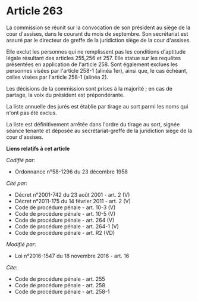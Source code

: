 # Article 263

La commission se réunit sur la convocation de son président au siège de la cour d'assises, dans le courant du mois de
septembre. Son secrétariat est assuré par le directeur de greffe de la juridiction siège de la cour d'assises. 

Elle exclut les personnes qui ne remplissent pas les conditions d'aptitude légale résultant des articles 255,256 et 257. Elle
statue sur les requêtes présentées en application de l'article 258. Sont également exclues les personnes visées par l'article
258-1 (alinéa 1er), ainsi que, le cas échéant, celles visées par l'article 258-1 (alinéa 2). 

Les décisions de la commission sont prises à la majorité ; en cas de partage, la voix du président est prépondérante. 

La liste annuelle des jurés est établie par tirage au sort parmi les noms qui n'ont pas été exclus. 

La liste est définitivement arrêtée dans l'ordre du tirage au sort, signée séance tenante et déposée au secrétariat-greffe de
la juridiction siège de la cour d'assises.

**Liens relatifs à cet article**

_Codifié par_:

  - Ordonnance n°58-1296 du 23 décembre 1958

_Cité par_:

  - Décret n°2001-742 du 23 août 2001 - art. 2 (V)
  - Décret n°2011-175 du 14 février 2011 - art. 2 (V)
  - Code de procédure pénale - art. 10-3 (V)
  - Code de procédure pénale - art. 10-5 (V)
  - Code de procédure pénale - art. 264 (V)
  - Code de procédure pénale - art. 264-1 (V)
  - Code de procédure pénale - art. R2 (VD)

_Modifié par_:

  - Loi n°2016-1547 du 18 novembre 2016 - art. 16

_Cite_:

  - Code de procédure pénale - art. 255
  - Code de procédure pénale - art. 258
  - Code de procédure pénale - art. 258-1
